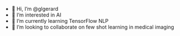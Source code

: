 - 👋 Hi, I’m @glgerard
- 👀 I’m interested in AI
- 🌱 I’m currently learning TensorFlow NLP
- 💞️ I’m looking to collaborate on few shot learning in medical imaging
<!--- - 📫 How to reach me ... --->

<!---
glgerard/glgerard is a ✨ special ✨ repository because its `README.md` (this file) appears on your GitHub profile.
You can click the Preview link to take a look at your changes.
--->
